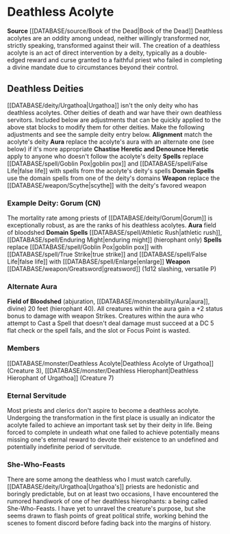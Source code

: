 ﻿---
creature_family: Deathless Acolyte
id: '306'
name: Deathless Acolyte
rarity: Common
rus_type_level: null
source: '[[DATABASE/source/Book of the Dead|Book of the Dead]]'
trait: null
type: Creature Family

---
# Deathless Acolyte

**Source** [[DATABASE/source/Book of the Dead|Book of the Dead]]
Deathless acolytes are an oddity among undead, neither willingly transformed nor, strictly speaking, transformed against their will. The creation of a deathless acolyte is an act of direct intervention by a deity, typically as a double-edged reward and curse granted to a faithful priest who failed in completing a divine mandate due to circumstances beyond their control.

## Deathless Deities

[[DATABASE/deity/Urgathoa|Urgathoa]] isn't the only deity who has deathless acolytes. Other deities of death and war have their own deathless servitors. Included below are adjustments that can be quickly applied to the above stat blocks to modify them for other deities. Make the following adjustments and see the sample deity entry below.
 **Alignment** match the acolyte's deity
 **Aura** replace the acolyte's aura with an alternate one (see below) if it's more appropriate
 **Chastise Heretic and Denounce Heretic** apply to anyone who doesn't follow the acolyte's deity
 **Spells** replace [[DATABASE/spell/Goblin Pox|goblin pox]] and [[DATABASE/spell/False Life|false life]] with spells from the acolyte's deity's spells
 **Domain Spells** use the domain spells from one of the deity's domains
 **Weapon** replace the [[DATABASE/weapon/Scythe|scythe]] with the deity's favored weapon

### Example Deity: Gorum (CN)

The mortality rate among priests of [[DATABASE/deity/Gorum|Gorum]] is exceptionally robust, as are the ranks of his deathless acolytes.
 **Aura** field of bloodshed
 **Domain Spells** [[DATABASE/spell/Athletic Rush|athletic rush]], [[DATABASE/spell/Enduring Might|enduring might]] (hierophant only)
 **Spells** replace [[DATABASE/spell/Goblin Pox|goblin pox]] with [[DATABASE/spell/True Strike|true strike]] and [[DATABASE/spell/False Life|false life]] with [[DATABASE/spell/Enlarge|enlarge]]
 **Weapon** [[DATABASE/weapon/Greatsword|greatsword]] (1d12 slashing, versatile P)

### Alternate Aura

**Field of Bloodshed** (abjuration, [[DATABASE/monsterability/Aura|aura]], divine) 20 feet (hierophant 40). All creatures within the aura gain a +2 status bonus to damage with weapon Strikes. Creatures within the aura who attempt to Cast a Spell that doesn't deal damage must succeed at a DC 5 flat check or the spell fails, and the slot or Focus Point is wasted.

### Members

[[DATABASE/monster/Deathless Acolyte|Deathless Acolyte of Urgathoa]] (Creature 3), [[DATABASE/monster/Deathless Hierophant|Deathless Hierophant of Urgathoa]] (Creature 7)

###  Eternal Servitude

Most priests and clerics don't aspire to become a deathless acolyte. Undergoing the transformation in the first place is usually an indicator the acolyte failed to achieve an important task set by their deity in life. Being forced to complete in undeath what one failed to achieve potentially means missing one's eternal reward to devote their existence to an undefined and potentially indefinite period of servitude.

###  She-Who-Feasts

There are some among the deathless who I must watch carefully. [[DATABASE/deity/Urgathoa|Urgathoa's]] priests are hedonistic and boringly predictable, but on at least two occasions, I have encountered the rumored handiwork of one of her deathless hierophants: a being called She-Who-Feasts. I have yet to unravel the creature's purpose, but she seems drawn to flash points of great political strife, working behind the scenes to foment discord before fading back into the margins of history.